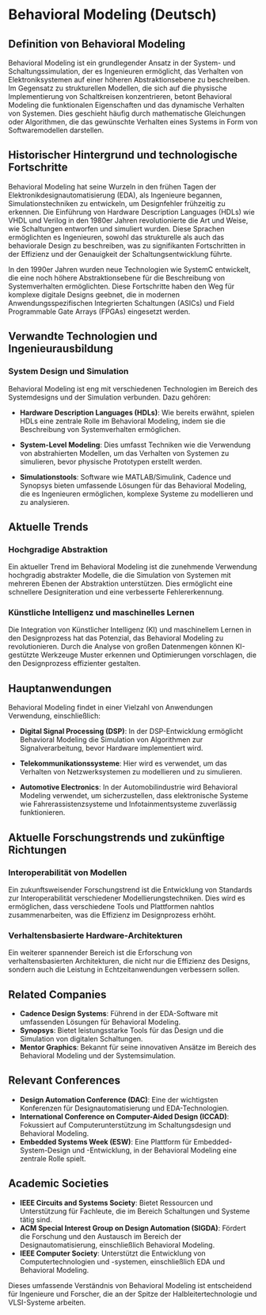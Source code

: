 # Behavioral Modeling (Deutsch)

## Definition von Behavioral Modeling

Behavioral Modeling ist ein grundlegender Ansatz in der System- und Schaltungssimulation, der es Ingenieuren ermöglicht, das Verhalten von Elektroniksystemen auf einer höheren Abstraktionsebene zu beschreiben. Im Gegensatz zu strukturellen Modellen, die sich auf die physische Implementierung von Schaltkreisen konzentrieren, betont Behavioral Modeling die funktionalen Eigenschaften und das dynamische Verhalten von Systemen. Dies geschieht häufig durch mathematische Gleichungen oder Algorithmen, die das gewünschte Verhalten eines Systems in Form von Softwaremodellen darstellen.

## Historischer Hintergrund und technologische Fortschritte

Behavioral Modeling hat seine Wurzeln in den frühen Tagen der Elektronikdesignautomatisierung (EDA), als Ingenieure begannen, Simulationstechniken zu entwickeln, um Designfehler frühzeitig zu erkennen. Die Einführung von Hardware Description Languages (HDLs) wie VHDL und Verilog in den 1980er Jahren revolutionierte die Art und Weise, wie Schaltungen entworfen und simuliert wurden. Diese Sprachen ermöglichten es Ingenieuren, sowohl das strukturelle als auch das behaviorale Design zu beschreiben, was zu signifikanten Fortschritten in der Effizienz und der Genauigkeit der Schaltungsentwicklung führte.

In den 1990er Jahren wurden neue Technologien wie SystemC entwickelt, die eine noch höhere Abstraktionsebene für die Beschreibung von Systemverhalten ermöglichten. Diese Fortschritte haben den Weg für komplexe digitale Designs geebnet, die in modernen Anwendungsspezifischen Integrierten Schaltungen (ASICs) und Field Programmable Gate Arrays (FPGAs) eingesetzt werden.

## Verwandte Technologien und Ingenieurausbildung

### System Design und Simulation

Behavioral Modeling ist eng mit verschiedenen Technologien im Bereich des Systemdesigns und der Simulation verbunden. Dazu gehören:

- **Hardware Description Languages (HDLs)**: Wie bereits erwähnt, spielen HDLs eine zentrale Rolle im Behavioral Modeling, indem sie die Beschreibung von Systemverhalten ermöglichen.
  
- **System-Level Modeling**: Dies umfasst Techniken wie die Verwendung von abstrahierten Modellen, um das Verhalten von Systemen zu simulieren, bevor physische Prototypen erstellt werden.

- **Simulationstools**: Software wie MATLAB/Simulink, Cadence und Synopsys bieten umfassende Lösungen für das Behavioral Modeling, die es Ingenieuren ermöglichen, komplexe Systeme zu modellieren und zu analysieren.

## Aktuelle Trends

### Hochgradige Abstraktion

Ein aktueller Trend im Behavioral Modeling ist die zunehmende Verwendung hochgradig abstrakter Modelle, die die Simulation von Systemen mit mehreren Ebenen der Abstraktion unterstützen. Dies ermöglicht eine schnellere Designiteration und eine verbesserte Fehlererkennung.

### Künstliche Intelligenz und maschinelles Lernen

Die Integration von Künstlicher Intelligenz (KI) und maschinellem Lernen in den Designprozess hat das Potenzial, das Behavioral Modeling zu revolutionieren. Durch die Analyse von großen Datenmengen können KI-gestützte Werkzeuge Muster erkennen und Optimierungen vorschlagen, die den Designprozess effizienter gestalten.

## Hauptanwendungen

Behavioral Modeling findet in einer Vielzahl von Anwendungen Verwendung, einschließlich:

- **Digital Signal Processing (DSP)**: In der DSP-Entwicklung ermöglicht Behavioral Modeling die Simulation von Algorithmen zur Signalverarbeitung, bevor Hardware implementiert wird.
  
- **Telekommunikationssysteme**: Hier wird es verwendet, um das Verhalten von Netzwerksystemen zu modellieren und zu simulieren.

- **Automotive Electronics**: In der Automobilindustrie wird Behavioral Modeling verwendet, um sicherzustellen, dass elektronische Systeme wie Fahrerassistenzsysteme und Infotainmentsysteme zuverlässig funktionieren.

## Aktuelle Forschungstrends und zukünftige Richtungen

### Interoperabilität von Modellen

Ein zukunftsweisender Forschungstrend ist die Entwicklung von Standards zur Interoperabilität verschiedener Modellierungstechniken. Dies wird es ermöglichen, dass verschiedene Tools und Plattformen nahtlos zusammenarbeiten, was die Effizienz im Designprozess erhöht.

### Verhaltensbasierte Hardware-Architekturen

Ein weiterer spannender Bereich ist die Erforschung von verhaltensbasierten Architekturen, die nicht nur die Effizienz des Designs, sondern auch die Leistung in Echtzeitanwendungen verbessern sollen.

## Related Companies

- **Cadence Design Systems**: Führend in der EDA-Software mit umfassenden Lösungen für Behavioral Modeling.
- **Synopsys**: Bietet leistungsstarke Tools für das Design und die Simulation von digitalen Schaltungen.
- **Mentor Graphics**: Bekannt für seine innovativen Ansätze im Bereich des Behavioral Modeling und der Systemsimulation.

## Relevant Conferences

- **Design Automation Conference (DAC)**: Eine der wichtigsten Konferenzen für Designautomatisierung und EDA-Technologien.
- **International Conference on Computer-Aided Design (ICCAD)**: Fokussiert auf Computerunterstützung im Schaltungsdesign und Behavioral Modeling.
- **Embedded Systems Week (ESW)**: Eine Plattform für Embedded-System-Design und -Entwicklung, in der Behavioral Modeling eine zentrale Rolle spielt.

## Academic Societies

- **IEEE Circuits and Systems Society**: Bietet Ressourcen und Unterstützung für Fachleute, die im Bereich Schaltungen und Systeme tätig sind.
- **ACM Special Interest Group on Design Automation (SIGDA)**: Fördert die Forschung und den Austausch im Bereich der Designautomatisierung, einschließlich Behavioral Modeling.
- **IEEE Computer Society**: Unterstützt die Entwicklung von Computertechnologien und -systemen, einschließlich EDA und Behavioral Modeling.

Dieses umfassende Verständnis von Behavioral Modeling ist entscheidend für Ingenieure und Forscher, die an der Spitze der Halbleitertechnologie und VLSI-Systeme arbeiten.